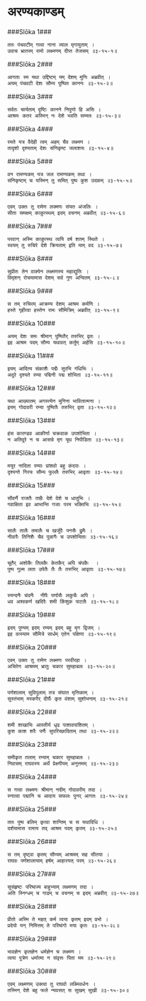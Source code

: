 अरण्यकाण्डम्
===============================


###Slōka 1###


    ततः पंचवटीम् गत्वा नाना व्याल मृगायुताम् ।
    उवाच भ्रातरम् रामो लक्ष्मणम् दीप्त तेजसम् ॥३-१५-१॥


###Slōka 2###


    आगताः स्म यथा उद्दिष्टम् यम् देशम् मुनिः अब्रवीत् ।
    अयम् पंचवटी देशः सौम्य पुष्पित काननः ॥३-१५-२॥


###Slōka 3###


    सर्वतः चार्यताम् दृष्टिः कानने निपुणो हि असि ।
    आश्रमः कतर अस्मिन् नः देशे भवति सम्मतः ॥३-१५-३॥


###Slōka 4###


    रमते यत्र वैदेही त्वम् अहम् चैव लक्ष्मण ।
    तादृशो दृश्यताम् देशः संनिकृष्ट जलाशयः ॥३-१५-४॥


###Slōka 5###


    वन रामण्यकम् यत्र जल रामण्यकम् तथा ।
    संनिकृष्टम् च यस्मिन् तु समित् पुष्प कुश उदकम् ॥३-१५-५॥


###Slōka 6###


    एवम् उक्तः तु रामेण लक्मणः संयत अंजलिः ।
    सीता समक्षम् काकुत्स्थम् इदम् वचनम् अब्रवीत् ॥३-१५-६॥


###Slōka 7###


    परवान् अस्मि काकुत्स्थ त्वयि वर्ष शतम् स्थिते ।
    स्वयम् तु रुचिरे देशे क्रियताम् इति माम् वद ॥३-१५-७॥


###Slōka 8###


    सुप्रीतः तेन वाक्येन लक्ष्मणस्य महाद्युतिः ।
    विमृशन् रोचयामास देशम् सर्व गुण अन्वितम् ॥३-१५-८॥


###Slōka 9###


    स तम् रुचिरम् आक्रम्य देशम् आश्रम कर्मणि ।
    हस्ते गृहीत्वा हस्तेन रामः सौमित्रिम् अब्रवीत् ॥३-१५-९॥


###Slōka 10###


    अयम् देशः समः श्रीमान् पुष्पितैर् तरुभिर् वृतः ।
    इह आश्रम पदम् सौम्य यथावत् कर्तुम् अर्हसि ॥३-१५-१०॥


###Slōka 11###


    इयम् आदित्य संकाशैः पद्मैः सुरभि गंधिभिः ।
    अदूरे दृश्यते रम्या पद्मिनी पद्म शोभिता ॥३-१५-११॥


###Slōka 12###


    यथा आख्यातम् अगस्त्येन मुनिना भावितात्मना ।
    इयम् गोदावरी रम्या पुष्पितैः तरुभिर् वृता ॥३-१५-१२॥


###Slōka 13###


    हंस कारण्डव आकीर्णा चक्रवाक उपशोभिता ।
    न अतिदूरे न च आसन्ने मृग यूथ निपीडिता ॥३-१५-१३॥


###Slōka 14###


    मयूर नादिता रम्याः प्रांशवो बहु कंदराः ।
    दृश्यन्ते गिरयः सौम्य फुल्लैः तरुभिर् आवृताः ॥३-१५-१४॥


###Slōka 15###


    सौवर्णै राजतैः ताम्रैः देशे देशे च धातुभिः ।
    गवाक्षिता इव आभान्ति गजाः परम भक्तिभिः ॥३-१५-१५॥


###Slōka 16###


    सालैः तालैः तमालैः च खर्जूरैः पनसैः द्रुमैः ।
    नीवारैः तिनिशैः चैव पुन्नागैः च उपशोभिताः ॥३-१५-१६॥


###Slōka 17###


    चूतैर् अशोकैः तिलकैः केतकैर् अपि चंपकैः  ।
    पुष्प गुल्म लता उपेतैः तैः तैः तरुभिर् आवृताः ॥३-१५-१७॥


###Slōka 18###


    स्यन्दनैः चंदनैः  नीपैः पर्णासैः लकुचैः अपि ।
    धव अश्वकर्ण खदिरैः शमी किंशुक पाटलैः ॥३-१५-१८॥


###Slōka 19###


    इदम् पुण्यम् इदम् रम्यम् इदम् बहु मृग द्विजम् ।
    इह वत्स्याम सौमित्रे सार्धम् एतेन पक्षिणा ॥३-१५-१९॥


###Slōka 20###


    एवम् उक्तः तु रामेण लक्ष्मणः परवीरहा ।
    अचिरेण आश्रमम् भ्रातुः चकार सुमहाबलः ॥३-१५-२०॥


###Slōka 21###


    पर्णशालाम् सुविपुलाम् तत्र संघात मृत्तिकाम् ।
    सुस्तंभाम् मस्करैर् दीर्घैः कृत वंशाम् सुशोभनाम् ॥३-१५-२१॥


###Slōka 22###


    शमी शाखाभिः आस्तीर्य धृढ पाशावपाशितम् ।
    कुश काश शरैः पर्णैः सुपरिच्छादिताम् तथा ॥३-१५-२२॥


###Slōka 23###


    समीकृत तलाम् रम्याम् चकार सुमहाबलः ।
    निवासम् राघवस्य अर्थे प्रेक्ष्णीयम् अनुत्तमम् ॥३-१५-२३॥


###Slōka 24###


    स गत्वा लक्ष्मणः श्रीमान् नदीम् गोदावरीम् तदा ।
    स्नात्वा पद्मानि च आदाय सफलः पुनर् आगतः ॥३-१५-२४॥


###Slōka 25###


    ततः पुष्प बलिम् कृत्वा शान्तिम् च स यथाविधि ।
    दर्शयामास रामाय तद् आश्रम पदम् कृतम् ॥३-१५-२५॥


###Slōka 26###


    स तम् दृष्ट्वा कृतम् सौम्यम् आश्रमम् सह सीतया ।
    राघवः पर्णशालायाम् हर्षम् आहारयत् परम् ॥३-१५-२६॥


###Slōka 27###


    सुसंहृष्टः परिष्वज्य बाहुभ्याम् लक्ष्मणम् तदा ।
    अति स्निग्धम् च गाढम् च वचनम् च इदम् अब्रवीत् ॥३-१५-२७॥


###Slōka 28###


    प्रीतो अस्मि ते महत् कर्म त्वया कृतम् इदम् प्रभो ।
    प्रदेयो यन् निमित्तम् ते परिष्वंगो मया कृतः ॥३-१५-२८॥


###Slōka 29###


    भावज्ञेन कृतज्ञेन धर्मज्ञेन च लक्ष्मण ।
    त्वया पुत्रेण धर्मात्मा न संवृत्तः पिता मम ॥३-१५-२९॥


###Slōka 30###


    एवम् लक्ष्मणम् उक्त्वा तु राघवो लक्ष्मिवर्धनः ।
    तस्मिन् देशे बहु फले न्यवसत् स सुखम् सुखी ॥३-१५-३०॥


